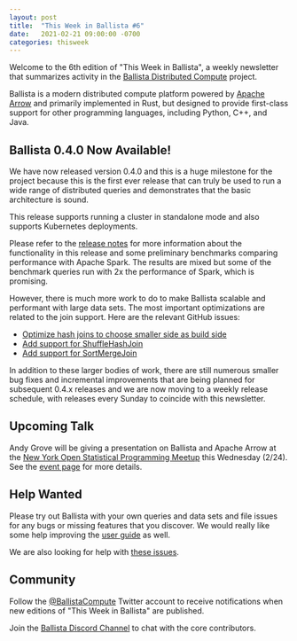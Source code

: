 ```yaml
---
layout: post
title:  "This Week in Ballista #6"
date:   2021-02-21 09:00:00 -0700
categories: thisweek
---
```


Welcome to the 6th edition of "This Week in Ballista", a weekly newsletter that summarizes activity in the 
[Ballista Distributed Compute](https://github.com/ballista-compute/ballista) project.

Ballista is a modern distributed compute platform powered by [Apache Arrow](https://arrow.apache.org/) and primarily 
implemented in Rust, but designed to provide first-class support for other programming languages, including Python, 
C++, and Java.

## Ballista 0.4.0 Now Available!

We have now released version 0.4.0 and this is a huge milestone for the project because this is the first ever 
release that can truly be used to run a wide range of distributed queries and demonstrates that the basic 
architecture is sound.

This release supports running a cluster in standalone mode and also supports Kubernetes deployments.

Please refer to the [release notes](/release/2021/02/20/ballista-0.4.0/) for more information about the functionality in 
this release and some preliminary benchmarks comparing performance with Apache Spark. The results are mixed but some
of the benchmark queries run with 2x the performance of Spark, which is promising.

However, there is much more work to do to make Ballista scalable and performant with large data sets. The most 
important optimizations are related to the join support. Here are the relevant GitHub issues:

- [Optimize hash joins to choose smaller side as build side](https://github.com/ballista-compute/ballista/issues/521)
- [Add support for ShuffleHashJoin](https://github.com/ballista-compute/ballista/issues/595)
- [Add support for SortMergeJoin](https://github.com/ballista-compute/ballista/issues/596)

In addition to these larger bodies of work, there are still numerous smaller bug fixes and incremental improvements 
that are being planned for subsequent 0.4.x releases and we are now moving to a weekly release schedule, with 
releases every Sunday to coincide with this newsletter.

## Upcoming Talk

Andy Grove will be giving a presentation on Ballista and Apache Arrow at the 
[New York Open Statistical Programming Meetup](https://www.meetup.com/nyhackr/) this Wednesday (2/24). See the 
[event page](https://www.meetup.com/nyhackr/events/276261812/) for more details.

## Help Wanted

Please try out Ballista with your own queries and data sets and file issues for any bugs or missing features that you
discover. We would really like some help improving the [user guide](https://ballistacompute.org/docs/) as well.

We are also looking for help with 
[these issues](https://github.com/ballista-compute/ballista/issues?q=is%3Aopen+label%3A%22help+wanted%22+label%3Arust).

## Community

Follow the [@BallistaCompute](https://twitter.com/BallistaCompute) Twitter account to receive notifications when new
editions of "This Week in Ballista" are published.

Join the [Ballista Discord Channel](https://discord.gg/95PMxSk) to chat with the core contributors.
